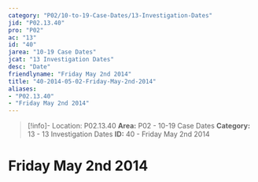 ```yaml
---
category: "P02/10-to-19-Case-Dates/13-Investigation-Dates"
jid: "P02.13.40"
pro: "P02"
ac: "13"
id: "40"
jarea: "10-19 Case Dates"
jcat: "13 Investigation Dates"
desc: "Date"
friendlyname: "Friday May 2nd 2014"
title: "40-2014-05-02-Friday-May-2nd-2014"
aliases: 
- "P02.13.40"
- "Friday May 2nd 2014"
---
```

>[!info]- Location: P02.13.40
>**Area:** P02 - 10-19 Case Dates
>**Category:** 13 - 13 Investigation Dates
>**ID:** 40 - Friday May 2nd 2014

# Friday May 2nd 2014
